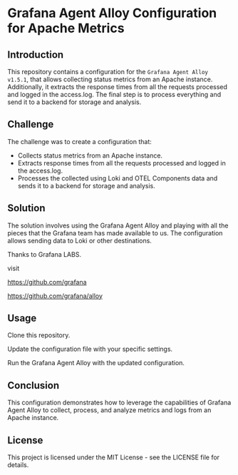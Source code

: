# Grafana Agent Alloy Configuration for Apache Metrics

## Introduction
This repository contains a configuration for the `Grafana Agent Alloy v1.5.1`, that allows collecting status metrics from an Apache instance. Additionally, it extracts the response times from all the requests processed and logged in the access.log. The final step is to process everything and send it to a backend for storage and analysis.

## Challenge
The challenge was to create a configuration that:

- Collects status metrics from an Apache instance.
- Extracts response times from all the requests processed and logged in the access.log.
- Processes the collected using Loki and OTEL Components data and sends it to a backend for storage and analysis.
  
## Solution
The solution involves using the Grafana Agent Alloy and playing with all the pieces that the Grafana team has made available to us. The configuration allows sending data to Loki or other destinations.

Thanks to Grafana LABS. 

visit

https://github.com/grafana

https://github.com/grafana/alloy

## Usage

Clone this repository.

Update the configuration file with your specific settings. 

Run the Grafana Agent Alloy with the updated configuration.

## Conclusion
This configuration demonstrates how to leverage the capabilities of Grafana Agent Alloy to collect, process, and analyze metrics and logs from an Apache instance.

## License
This project is licensed under the MIT License - see the LICENSE file for details.
